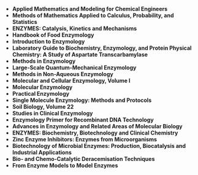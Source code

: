 
<ul>
  
 <li><b><a target="_blank" href="https://github.com/manjunath5496/Enzymology-Books/blob/master/enz(1).pdf" style="text-decoration:none;">Applied Mathematics and Modeling for Chemical Engineers</a></b></li>
  
<li><b><a target="_blank" href="https://github.com/manjunath5496/Enzymology-Books/blob/master/enz(2).pdf" style="text-decoration:none;">Methods of Mathematics Applied to Calculus, Probability, and Statistics</a></b></li>

<li><b><a target="_blank" href="https://github.com/manjunath5496/Enzymology-Books/blob/master/enz(3).pdf" style="text-decoration:none;">ENZYMES: Catalysis, Kinetics and Mechanisms</a></b></li>                         
  <li><b><a target="_blank" href="https://github.com/manjunath5496/Enzymology-Books/blob/master/enz(4).pdf" style="text-decoration:none;">Handbook of Food Enzymology</a></b></li>  
     <li><b><a target="_blank" href="https://github.com/manjunath5496/Enzymology-Books/blob/master/enz(5).pdf" style="text-decoration:none;">Introduction to Enzymology</a></b></li>  
   <li><b><a target="_blank" href="https://github.com/manjunath5496/Enzymology-Books/blob/master/enz(6).pdf" style="text-decoration:none;">Laboratory Guide to Biochemistry, Enzymology, and Protein Physical Chemistry: A Study of Aspartate Transcarbamylase</a></b></li>  
                                             

 <li><b><a target="_blank" href="https://github.com/manjunath5496/Enzymology-Books/blob/master/enz(7).pdf" style="text-decoration:none;">Methods in Enzymology</a></b></li>
  
<li><b><a target="_blank" href="https://github.com/manjunath5496/Enzymology-Books/blob/master/enz(8).pdf" style="text-decoration:none;">Large-Scale Quantum-Mechanical Enzymology</a></b></li>

<li><b><a target="_blank" href="https://github.com/manjunath5496/Enzymology-Books/blob/master/enz(9).pdf" style="text-decoration:none;">Methods in Non-Aqueous Enzymology</a></b></li>                         
  <li><b><a target="_blank" href="https://github.com/manjunath5496/Enzymology-Books/blob/master/enz(10).rar" style="text-decoration:none;">Molecular and Cellular Enzymology, Volume I</a></b></li>  
     <li><b><a target="_blank" href="https://github.com/manjunath5496/Enzymology-Books/blob/master/enz(11).pdf" style="text-decoration:none;">Molecular Enzymology</a></b></li>  
   <li><b><a target="_blank" href="https://github.com/manjunath5496/Enzymology-Books/blob/master/enz(12).pdf" style="text-decoration:none;">Practical Enzymology</a></b></li>  
                                             
<li><b><a target="_blank" href="https://github.com/manjunath5496/Enzymology-Books/blob/master/enz(13).pdf" style="text-decoration:none;">Single Molecule Enzymology: Methods and Protocols</a></b></li>                         
  <li><b><a target="_blank" href="https://github.com/manjunath5496/Enzymology-Books/blob/master/enz(14).pdf" style="text-decoration:none;">Soil Biology, Volume 22</a></b></li>  
     <li><b><a target="_blank" href="https://github.com/manjunath5496/Enzymology-Books/blob/master/enz(15).pdf" style="text-decoration:none;">Studies in Clinical Enzymology</a></b></li>  
   <li><b><a target="_blank" href="https://github.com/manjunath5496/Enzymology-Books/blob/master/enz(16).pdf" style="text-decoration:none;">Enzymology Primer for Recombinant DNA Technology</a></b></li>  
                                             
  <li><b><a target="_blank" href="https://github.com/manjunath5496/Enzymology-Books/blob/master/enz(17).pdf" style="text-decoration:none;">Advances in Enzymology and Related Areas of Molecular Biology</a></b></li>  
     <li><b><a target="_blank" href="https://github.com/manjunath5496/Enzymology-Books/blob/master/enz(18).pdf" style="text-decoration:none;">ENZYMES: Biochemistry, Biotechnology and Clinical Chemistry</a></b></li>  
   
  <li><b><a target="_blank" href="https://github.com/manjunath5496/Enzymology-Books/blob/master/enz(19).pdf" style="text-decoration:none;">Zinc Enzyme Inhibitors: Enzymes from Microorganisms</a></b></li>  
     <li><b><a target="_blank" href="https://github.com/manjunath5496/Enzymology-Books/blob/master/enz(20).pdf" style="text-decoration:none;">Biotechnology of Microbial Enzymes: Production, Biocatalysis and Industrial Applications</a></b></li>  
   <li><b><a target="_blank" href="https://github.com/manjunath5496/Enzymology-Books/blob/master/enz(21).pdf" style="text-decoration:none;"> Bio- and Chemo-Catalytic Deracemisation Techniques</a></b></li> 
   <li><b><a target="_blank" href="https://github.com/manjunath5496/Enzymology-Books/blob/master/enz(22).pdf" style="text-decoration:none;"> From Enzyme Models to Model Enzymes</a></b></li> 






</ul>
